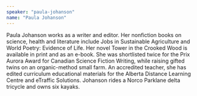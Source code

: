 ```yaml
---
speaker: "paula-johanson"
name: "Paula Johanson"
---
```


Paula Johanson works as a writer and editor. Her nonfiction books on
science, health and literature include Jobs in Sustainable Agriculture and
World Poetry: Evidence of Life. Her novel Tower in the Crooked Wood is
available in print and as an e-book. She was shortlisted twice for the Prix
Aurora Award for Canadian Science Fiction Writing, while raising gifted twins
on an organic-method small farm. An accredited teacher, she has edited
curriculum educational materials for the Alberta Distance Learning Centre and
eTraffic Solutions. Johanson rides a Norco Parklane delta tricycle and owns
six kayaks.
